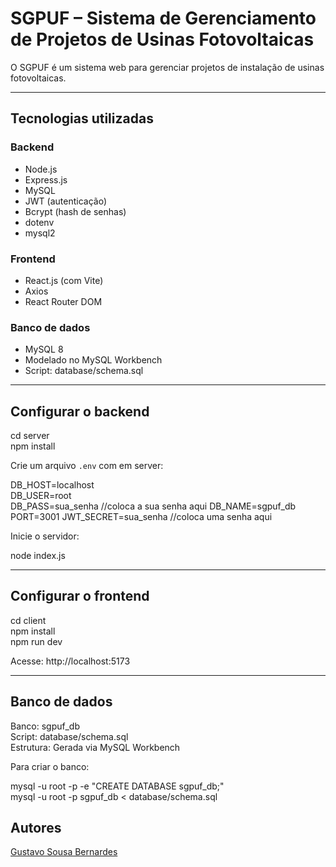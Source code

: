 # SGPUF – Sistema de Gerenciamento de Projetos de Usinas Fotovoltaicas

O SGPUF é um sistema web para gerenciar projetos de instalação de usinas fotovoltaicas.

---

## Tecnologias utilizadas

### Backend

- Node.js
- Express.js
- MySQL
- JWT (autenticação)
- Bcrypt (hash de senhas)
- dotenv
- mysql2

### Frontend

- React.js (com Vite)
- Axios
- React Router DOM

### Banco de dados

- MySQL 8
- Modelado no MySQL Workbench
- Script: database/schema.sql

---

## Configurar o backend

cd server  
npm install

Crie um arquivo `.env` com em server:

DB_HOST=localhost  
DB_USER=root  
DB_PASS=sua_senha //coloca a sua senha aqui
DB_NAME=sgpuf_db  
PORT=3001
JWT_SECRET=sua_senha //coloca uma senha aqui

Inicie o servidor:

node index.js

---

## Configurar o frontend

cd client  
npm install  
npm run dev

Acesse: http://localhost:5173

---

## Banco de dados

Banco: sgpuf_db  
Script: database/schema.sql  
Estrutura: Gerada via MySQL Workbench

Para criar o banco:

mysql -u root -p -e "CREATE DATABASE sgpuf_db;"  
mysql -u root -p sgpuf_db < database/schema.sql

## Autores

<a href="https://github.com/Gustavobiz">Gustavo Sousa Bernardes</a><br>
